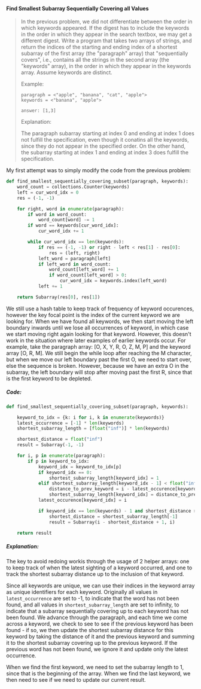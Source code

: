 #### Find Smallest Subarray Sequentially Covering all Values

> In the previous problem, we did not differentiate between the order in which keywords appeared. If the digest has to include the keywords in the order in which they appear in the search textbox, we may get a different digest. Write a program that takes two arrays of strings, and return the indices of the starting and ending index of a shortest subarray of the first array \(the "paragraph" array\) that "sequentially covers", i.e., contains all the strings in the second array \(the "keywords" array\), in the order in which they appear in the keywords array. Assume keywords are distinct.
>
> Example:
>
> ```
> paragraph = <"apple", "banana", "cat", "apple">
> keywords = <"banana", "apple">
>
> answer: [1,3]
> ```
>
> Explanation:
>
> The paragraph subarray starting at index 0 and ending at index 1 does not fulfill the specification, even though it conatins all the keywords, since they do not appear in the specified order. On the other hand, the subarray starting at index 1 and ending at index 3 does fulfill the specification.

My first attempt was to simply modify the code from the previous problem:

```py
def find_smallest_sequentially_covering_subset(paragraph, keywords):
    word_count = collections.Counter(keywords)
    left = cur_word_idx = 0
    res = (-1, -1)

    for right, word in enumerate(paragraph):
        if word in word_count:
            word_count[word] -= 1
        if word == keywords[cur_word_idx]:
            cur_word_idx += 1

        while cur_word_idx == len(keywords):
            if res == (-1, -1) or right - left < res[1] - res[0]:
                res = (left, right)
            left_word = paragraph[left]
            if left_word in word_count:
                word_count[left_word] += 1
                if word_count[left_word] > 0:
                    cur_word_idx = keywords.index(left_word)
            left += 1

    return Subarray(res[0], res[1])
```

We still use a hash table to keep track of frequency of keyword occurences, however the key focal point is the index of the current keyword we are looking for. When we have found all keywords, we then start moving the left boundary inwards until we lose all occurrences of keyword, in which case we start moving right again looking for that keyword. However, this doesn't work in the situation where later examples of earlier keywords occur. For example, take the paragraph array: \[O, X, Y, R, O, Z, M, P\] and the keyword array \[O, R, M\]. We still begin the while loop after reaching the M character, but when we move our left boundary past the first O, we need to start over, else the sequence is broken. However, because we have an extra O in the subarray, the left boundary will stop after moving past the first R, since that is the first keyword to be depleted.

##### Code:

```py
def find_smallest_sequentially_covering_subset(paragraph, keywords):

    keyword_to_idx = {k: i for i, k in enumerate(keywords)}
    latest_occurrence = [-1] * len(keywords)
    shortest_subarray_length = [float("inf")] * len(keywords)

    shortest_distance = float("inf")
    result = Subarray(-1, -1)

    for i, p in enumerate(paragraph):
        if p in keyword_to_idx:
            keyword_idx = keyword_to_idx[p]
            if keyword_idx == 0:
                shortest_subarray_length[keyword_idx] = 1
            elif shortest_subarray_length[keyword_idx - 1] < float("inf"):
                distance_to_prev_keyword = i - latest_occurence[keyword_idx - 1]
                shortest_subarray_length[keyword_idx] = distance_to_prev_keyword + shortest_subarray_length[keyword_idx - 1]
            latest_occurence[keyword_idx] = i

            if keyword_idx == len(keywords) - 1 and shortest_distance > shortest_subarray_length[-1]:
                shortest_distance = shortest_subarray_length[-1]
                result = Subarray(i - shortest_distance + 1, i)

    return result
```

##### Explanation:

The key to avoid redoing workis through the usage of 2 helper arrays: one to keep track of when the latest sighting of a keyword occurred, and one to track the shortest subarray distance up to the inclusion of that keyword.

Since all keywords are unique, we can use their indices in the keyword array as unique identifiers for each keyword. Originally all values in `latest_occurrence` are set to -1, to indicate that the word has not been found, and all values in `shortest_subarray_length` are set to infinity, to indicate that a subarray sequentially covering up to each keyword has not been found. We advance through the paragraph, and each time we come across a keyword, we check to see to see if the previous keyword has been found - if so, we then update the shortest subarray distance for this keyword by taking the distance of it and the previous keyword and summing it to the shortest subarray covering up to the previous keyword. If the previous word has not been found, we ignore it and update only the latest occurrence.

When we find the first keyword, we need to set the subarray length to 1, since that is the beginning of the array. When we find the last keyword, we then need to see if we need to update our current result.

